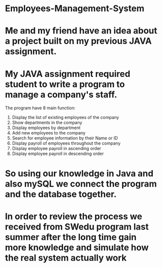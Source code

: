 # Employees-Management-System
# Me and my friend have an idea about a project built on my previous JAVA assignment. 
# My JAVA assignment required student to write a program to manage a company's  staff.
The program have 8 main function:
  1. Display the list of existing employees of the company
  2. Show departments in the company
  3. Display employees by department
  4. Add new employees to the company
  5. Search for employee information by their Name or ID
  6. Display payroll of employees throughout the company
  7. Display employee payroll in ascending order
  8. Display employee payroll in descending order
# So using our knowledge in Java and also mySQL we connect the program and the database together.
# In order to review the process we received from SWedu program last summer after the long time gain more knowledge and simulate how the real system actually work
